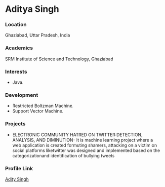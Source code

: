 # Aditya Singh
### Location

Ghaziabad, Uttar Pradesh, India

### Academics

SRM Institute of Science and Technology, Ghaziabad

### Interests

- Java.

### Development

- Restricted Boltzman Machine.
- Support Vector Machine.

### Projects

- ELECTRONIC COMMUNITY HATRED ON TWITTER:DETECTION, ANALYSIS, AND DIMINUTION- It is machine learning project where a web application is created formuting shamers, attacking on a victim on social platforms liketwitter was designed and implemented based on the categorizationand identification of bullying tweets

### Profile Link

[Adity Singh](https://github.com/Aditya2603)
